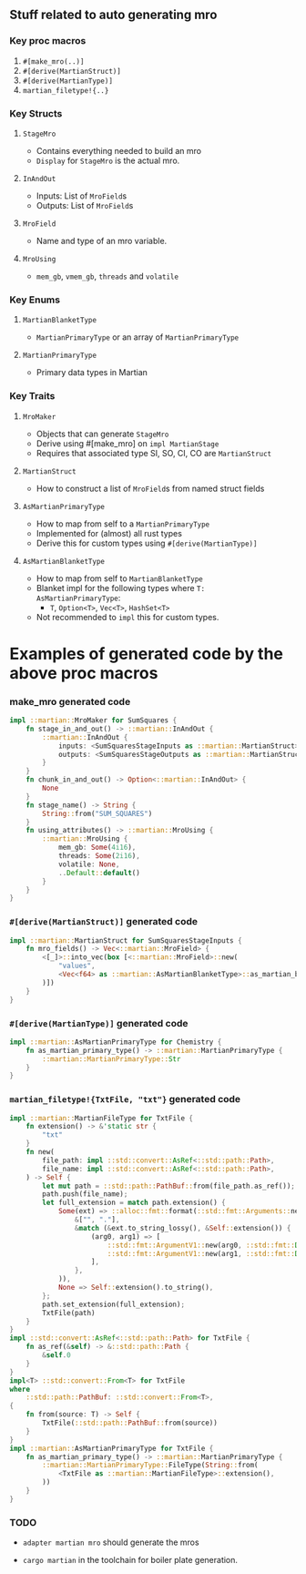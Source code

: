 

## Stuff related to auto generating mro

### Key proc macros

1. `#[make_mro(..)]`
2. `#[derive(MartianStruct)]`
3. `#[derive(MartianType)]`
4. `martian_filetype!{..}`

### Key Structs

1. `StageMro`
	* Contains everything needed to build an mro
	* `Display` for `StageMro` is the actual mro.

2. `InAndOut`
	* Inputs: List of `MroField`s
	* Outputs: List of `MroField`s

3. `MroField`
    * Name and type of an mro variable.

4. `MroUsing`
    * `mem_gb`, `vmem_gb`, `threads` and `volatile`

### Key Enums

1. `MartianBlanketType`
    * `MartianPrimaryType` or an array of `MartianPrimaryType`

2. `MartianPrimaryType`
    * Primary data types in Martian

### Key Traits

1. `MroMaker`
	* Objects that can generate `StageMro`
	* Derive using \#[make\_mro] on `impl MartianStage`
	* Requires that associated type SI, SO, CI, CO are `MartianStruct`

2. `MartianStruct`
    * How to construct a list of `MroField`s from named struct fields

3. `AsMartianPrimaryType`
    * How to map from self to a `MartianPrimaryType`
    * Implemented for (almost) all rust types
    * Derive this for custom types using `#[derive(MartianType)]`

4. `AsMartianBlanketType`
    * How to map from self to `MartianBlanketType`
    * Blanket impl for the following types where `T:  AsMartianPrimaryType`:
        * `T`, `Option<T>`, `Vec<T>`, `HashSet<T>`
    * Not recommended to `impl` this for custom types.



# Examples of generated code by the above proc macros

### make_mro generated code

```rust
impl ::martian::MroMaker for SumSquares {
    fn stage_in_and_out() -> ::martian::InAndOut {
        ::martian::InAndOut {
            inputs: <SumSquaresStageInputs as ::martian::MartianStruct>::mro_fields(),
            outputs: <SumSquaresStageOutputs as ::martian::MartianStruct>::mro_fields(),
        }
    }
    fn chunk_in_and_out() -> Option<::martian::InAndOut> {
        None
    }
    fn stage_name() -> String {
        String::from("SUM_SQUARES")
    }
    fn using_attributes() -> ::martian::MroUsing {
        ::martian::MroUsing {
            mem_gb: Some(4i16),
            threads: Some(2i16),
            volatile: None,
            ..Default::default()
        }
    }
}
```

### `#[derive(MartianStruct)]` generated code

```rust
impl ::martian::MartianStruct for SumSquaresStageInputs {
    fn mro_fields() -> Vec<::martian::MroField> {
        <[_]>::into_vec(box [<::martian::MroField>::new(
            "values",
            <Vec<f64> as ::martian::AsMartianBlanketType>::as_martian_blanket_type(),
        )])
    }
}
```

### `#[derive(MartianType)]` generated code

```rust
impl ::martian::AsMartianPrimaryType for Chemistry {
    fn as_martian_primary_type() -> ::martian::MartianPrimaryType {
        ::martian::MartianPrimaryType::Str
    }
}
```



### `martian_filetype!{TxtFile, "txt"}` generated code

```rust
impl ::martian::MartianFileType for TxtFile {
    fn extension() -> &'static str {
        "txt"
    }
    fn new(
        file_path: impl ::std::convert::AsRef<::std::path::Path>,
        file_name: impl ::std::convert::AsRef<::std::path::Path>,
    ) -> Self {
        let mut path = ::std::path::PathBuf::from(file_path.as_ref());
        path.push(file_name);
        let full_extension = match path.extension() {
            Some(ext) => ::alloc::fmt::format(::std::fmt::Arguments::new_v1(
                &["", "."],
                &match (&ext.to_string_lossy(), &Self::extension()) {
                    (arg0, arg1) => [
                        ::std::fmt::ArgumentV1::new(arg0, ::std::fmt::Display::fmt),
                        ::std::fmt::ArgumentV1::new(arg1, ::std::fmt::Display::fmt),
                    ],
                },
            )),
            None => Self::extension().to_string(),
        };
        path.set_extension(full_extension);
        TxtFile(path)
    }
}
impl ::std::convert::AsRef<::std::path::Path> for TxtFile {
    fn as_ref(&self) -> &::std::path::Path {
        &self.0
    }
}
impl<T> ::std::convert::From<T> for TxtFile
where
    ::std::path::PathBuf: ::std::convert::From<T>,
{
    fn from(source: T) -> Self {
        TxtFile(::std::path::PathBuf::from(source))
    }
}
impl ::martian::AsMartianPrimaryType for TxtFile {
    fn as_martian_primary_type() -> ::martian::MartianPrimaryType {
        ::martian::MartianPrimaryType::FileType(String::from(
            <TxtFile as ::martian::MartianFileType>::extension(),
        ))
    }
}

```





### TODO

- `adapter martian mro` should generate the mros

- `cargo martian` in the toolchain for boiler plate generation.

  